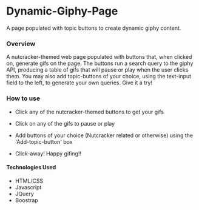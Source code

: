 # Dynamic-Giphy-Page
A page populated with topic buttons to create dynamic giphy content.

### Overview

A nutcracker-themed web page populated with buttons that, when clicked on, generate gifs on the page. The buttons run a search query to the giphy API, producing a table of gifs that will pause or play when the user clicks them. You may also add topic-buttons of your choice, using the text-input field to the left, to generate your own queries. Give it a try!

### How to use

* Click any of the nutcracker-themed buttons to get your gifs

* Click on any of the gifs to pause or play

* Add buttons of your choice (Nutcracker related or otherwise) using the 'Add-topic-button' box

* Click-away! Happy gifing!!

#### Technologies Used

* HTML/CSS
* Javascript
* JQuery
* Boostrap
